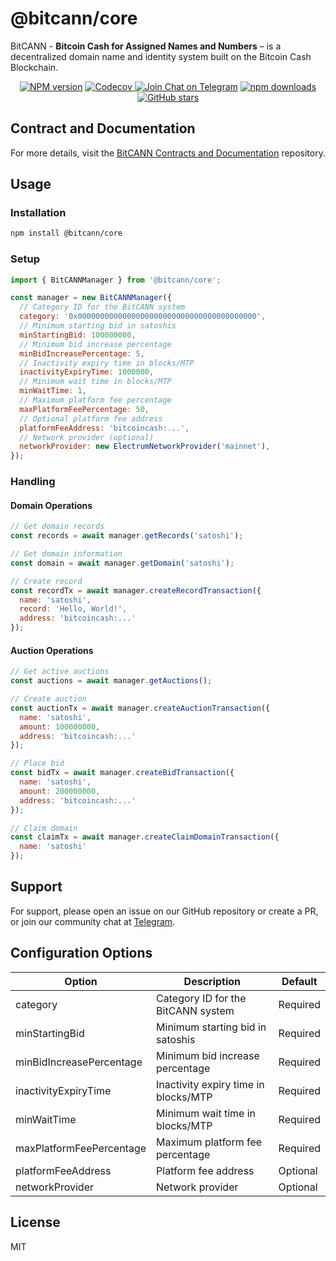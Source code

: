 # @bitcann/core

BitCANN - **Bitcoin Cash for Assigned Names and Numbers** – is a decentralized domain name and identity system built on the Bitcoin Cash Blockchain.

<p align="center">
  <a href="https://www.npmjs.com/package/@bitcann/core"><img src="https://img.shields.io/npm/v/@bitcann/core.svg" alt="NPM version" /></a>
<a href="https://codecov.io/gh/bitcann/bitcann-core">
  <img src="https://img.shields.io/codecov/c/github/bitcann/bitcann-core/master.svg" alt="Codecov" />
</a>
  <a href="https://t.me/bitcann_discussion"><img alt="Join Chat on Telegram" src="https://img.shields.io/badge/chat-BitCANN%20Devs-0088CC?logo=telegram"></a>
  <a href="https://www.npmjs.com/package/@bitcann/core"><img alt="npm downloads" src="https://img.shields.io/npm/dm/@bitcann/core"></a>
  <a href="https://github.com/bitcann/bitcann-core"><img src="https://img.shields.io/github/stars/bitcann/bitcann-core.svg?style=social&logo=github&label=Stars" alt="GitHub stars" /></a>
</p>

## Contract and Documentation
For more details, visit the [BitCANN Contracts and Documentation](https://github.com/BitCANN/bitcann-contracts) repository.


## Usage

### Installation
```bash
npm install @bitcann/core
```

### Setup
```js
import { BitCANNManager } from '@bitcann/core';

const manager = new BitCANNManager({
  // Category ID for the BitCANN system
  category: '0x0000000000000000000000000000000000000000',
  // Minimum starting bid in satoshis
  minStartingBid: 100000000,
  // Minimum bid increase percentage
  minBidIncreasePercentage: 5,
  // Inactivity expiry time in blocks/MTP
  inactivityExpiryTime: 1000000,
  // Minimum wait time in blocks/MTP
  minWaitTime: 1,
  // Maximum platform fee percentage
  maxPlatformFeePercentage: 50,
  // Optional platform fee address
  platformFeeAddress: 'bitcoincash:...',
  // Network provider (optional)
  networkProvider: new ElectrumNetworkProvider('mainnet'),
});
```

### Handling

#### Domain Operations
```js
// Get domain records
const records = await manager.getRecords('satoshi');

// Get domain information
const domain = await manager.getDomain('satoshi');

// Create record
const recordTx = await manager.createRecordTransaction({
  name: 'satoshi',
  record: 'Hello, World!',
  address: 'bitcoincash:...'
});
```

#### Auction Operations
```js
// Get active auctions
const auctions = await manager.getAuctions();

// Create auction
const auctionTx = await manager.createAuctionTransaction({
  name: 'satoshi',
  amount: 100000000,
  address: 'bitcoincash:...'
});

// Place bid
const bidTx = await manager.createBidTransaction({
  name: 'satoshi',
  amount: 200000000,
  address: 'bitcoincash:...'
});

// Claim domain
const claimTx = await manager.createClaimDomainTransaction({
  name: 'satoshi'
});
```


## Support
For support, please open an issue on our GitHub repository or create a PR, or join our community chat at [Telegram](https://t.me/bitcann_discussion).


## Configuration Options

| Option | Description | Default |
|--------|-------------|---------|
| category | Category ID for the BitCANN system | Required |
| minStartingBid | Minimum starting bid in satoshis | Required |
| minBidIncreasePercentage | Minimum bid increase percentage | Required |
| inactivityExpiryTime | Inactivity expiry time in blocks/MTP | Required |
| minWaitTime | Minimum wait time in blocks/MTP | Required |
| maxPlatformFeePercentage | Maximum platform fee percentage | Required |
| platformFeeAddress | Platform fee address | Optional |
| networkProvider | Network provider | Optional |

## License

MIT


